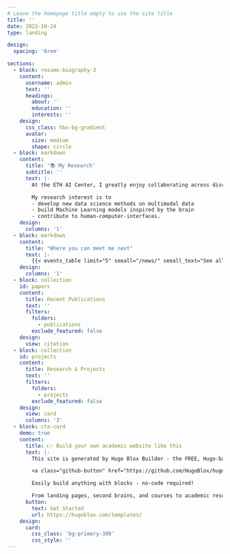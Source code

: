 ```yaml
---
# Leave the homepage title empty to use the site title
title: ''
date: 2022-10-24
type: landing

design:
  spacing: '6rem'

sections:
  - block: resume-biography-3
    content:
      username: admin
      text: ''
      headings:
        about: ''
        education: ''
        interests: ''
    design:
      css_class: hbx-bg-gradient
      avatar:
        size: medium
        shape: circle
  - block: markdown
    content:
      title: '📚 My Research'
      subtitle: ''
      text: |-
        At the ETH AI Center, I greatly enjoy collaborating across disciplines — from neuroscience and psychology to hardware, education, and computer vision — together with both academic and industry partners.

        My research interest is to 
        - develop new data science methods on multimodal data
        - build Machine Learning models inspired by the brain
        - contribute to human-computer-interfaces.
    design:
      columns: '1'
  - block: markdown
    content:
      title: "Where you can meet me next"
      text: |-
        {{< events_table limit="5" seeall="/news/" seeall_text="See all news" >}}
    design:
      columns: '1'
  - block: collection
    id: papers
    content:
      title: Recent Publications
      text: ''
      filters:
        folders:
          - publications
        exclude_featured: false
    design:
      view: citation
  - block: collection
    id: projects
    content:
      title: Research & Projects
      text: ''
      filters:
        folders:
          - projects
        exclude_featured: false
    design:
      view: card
      columns: '3'
  - block: cta-card
    demo: true
    content:
      title: 👉 Build your own academic website like this
      text: |-
        This site is generated by Hugo Blox Builder - the FREE, Hugo-based open source website builder trusted by 250,000+ academics like you.

        <a class="github-button" href="https://github.com/HugoBlox/hugo-blox-builder" data-color-scheme="no-preference: light; light: light; dark: dark;" data-icon="octicon-star" data-size="large" data-show-count="true" aria-label="Star HugoBlox/hugo-blox-builder on GitHub">Star</a>

        Easily build anything with blocks - no-code required!

        From landing pages, second brains, and courses to academic resumés, conferences, and tech blogs.
      button:
        text: Get Started
        url: https://hugoblox.com/templates/
    design:
      card:
        css_class: 'bg-primary-300'
        css_style: ''
---
```

